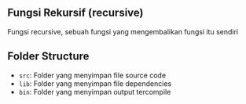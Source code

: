 ## Fungsi Rekursif (recursive)

Fungsi recursive, sebuah fungsi yang mengembalikan fungsi itu sendiri

## Folder Structure

- `src`: Folder yang menyimpan file source code
- `lib`: Folder yang menyimpan file dependencies
- `bin`: Folder yang menyimpan output tercompile
